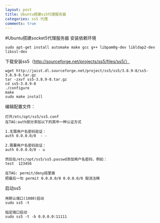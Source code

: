 ```yaml
---
layout: post
title: Ubuntu搭建ss5代理服务器
categories: ss5 代理
comments: true
---
```

#Ubuntu搭建socket5代理服务器
安装依赖环境
    
    sudo apt-get install automake make gcc g++ libpam0g-dev libldap2-dev libssl-dev 
下载安装ss5（http://sourceforge.net/projects/ss5/files/ss5/）
    
    wget http://jaist.dl.sourceforge.net/project/ss5/ss5/3.8.9-8/ss5-3.8.9-8.tar.gz
    tar -zxvf ss5-3.8.9-8.tar.gz
    cd ss5-3.8.9-8
    ./configure
    make
    sudo make install
编辑配置文件：
    
    打开/etc/opt/ss5/ss5.conf
    在TAG:auth部分添加以下的其中一种认证方式
    
    1.无需用户名密码验证：
    auth 0.0.0.0/0  - -                      
    
    2.需要用户名密码验证：
    auth 0.0.0.0/0 - u 
    
    然后在/etc/opt/ss5/ss5.passwd添加用户名密码，例如：
    test  123456
    
    在TAG: permit/deny段里面
    把最后一句 permit 0.0.0.0/0 0.0.0.0/0 取消注释

启动ss5
    
    用默认端口(1080)启动
    sudo ss5 -t
    
    指定端口启动
    sudo ss5 -t -b 0.0.0.0:11111
